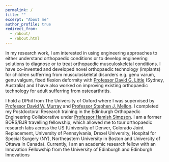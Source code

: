 ```yaml
---
permalink: /
title: ""
excerpt: "About me"
author_profile: true
redirect_from: 
  - /about/
  - /about.html
---
```

In my research work, I am interested in using engineering approaches to either understand orthopaedic conditions or to develop engineering solutions to diagnose or to treat orthopaedic musculoskeletal conditions. I have co-invented and developed novel orthopaedic technology (implants) for children sufferring from musculoskeletal disorders e.g. genu varum, genu valgum, fixed flexion deformity with [Professor David G. Little](https://www.researchgate.net/profile/David-Little-9) (Sydney, Australia) and I have also worked on improving existing orthopaedic technology for adult sufferring from osteoarthritis.

I hold a DPhil from The University of Oxford where I was supervised by [Professor David W. Murray](https://www.ndorms.ox.ac.uk/team/david-murray) and [Professor Stephen J. Mellon](https://www.ndorms.ox.ac.uk/team/stephen-mellon). I completed my Postdoctoral Research training in the Edinburgh Orthopaedic Engineering Collaborative under [Professor Hamish Simpson](https://www.ed.ac.uk/inflammation-research/people/principal-investigators/professor-hamish-simpson). I am a former BORS/BJR travelling fellowship, which allowed me to tour orthopaedic research labs across the US (University of Denver, Colorado Joint Replacement, University of Pennsylvania, Drexel University, Hospital for Special Surgery (NY), Northeastern University in Boston and University of Ottawa in Canada). Currently, I am an academic research fellow with an Innovation Fellowship from the University of Edinburgh and Edinburgh Innovations
